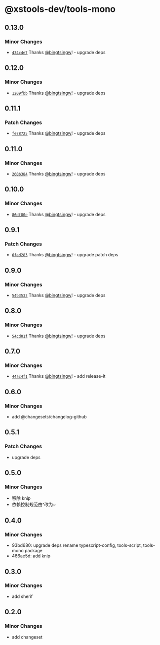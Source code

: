 # @xstools-dev/tools-mono

## 0.13.0

### Minor Changes

- [`434c4e7`](https://github.com/bingtsingw/xstools-dev/commit/434c4e7ec09197f140196ca5a3fc0af532e4a5fe) Thanks [@bingtsingw](https://github.com/bingtsingw)! - upgrade deps

## 0.12.0

### Minor Changes

- [`1209fbb`](https://github.com/bingtsingw/xstools-dev/commit/1209fbb894323d3d7e53fc792e9e2c78f1774de7) Thanks [@bingtsingw](https://github.com/bingtsingw)! - upgrade deps

## 0.11.1

### Patch Changes

- [`fe78725`](https://github.com/bingtsingw/xstools-dev/commit/fe78725b769c7c9ef3b650492d9cf9f2491874dd) Thanks [@bingtsingw](https://github.com/bingtsingw)! - upgrade deps

## 0.11.0

### Minor Changes

- [`260b384`](https://github.com/bingtsingw/xstools-dev/commit/260b3849e6abdbe0d343f8e14cf5ffa017fff466) Thanks [@bingtsingw](https://github.com/bingtsingw)! - upgrade deps

## 0.10.0

### Minor Changes

- [`86df80e`](https://github.com/bingtsingw/xstools-dev/commit/86df80e76cf2f2f21cb78e74abbec34e5ba79873) Thanks [@bingtsingw](https://github.com/bingtsingw)! - upgrade deps

## 0.9.1

### Patch Changes

- [`6fad283`](https://github.com/bingtsingw/xstools-dev/commit/6fad28336e8ca73de258b368f428ff7326866f9f) Thanks [@bingtsingw](https://github.com/bingtsingw)! - upgrade patch deps

## 0.9.0

### Minor Changes

- [`54b3533`](https://github.com/bingtsingw/xstools-dev/commit/54b3533b6f0e56a84b6b846f547d7ea93433b4f6) Thanks [@bingtsingw](https://github.com/bingtsingw)! - upgrade deps

## 0.8.0

### Minor Changes

- [`54cd01f`](https://github.com/bingtsingw/xstools-dev/commit/54cd01f2176ca6bbc7bea8226e8802faa7ca60a5) Thanks [@bingtsingw](https://github.com/bingtsingw)! - upgrade deps

## 0.7.0

### Minor Changes

- [`44ac4f1`](https://github.com/bingtsingw/xstools-dev/commit/44ac4f144321e37cba2f113b38656459c0408d58) Thanks [@bingtsingw](https://github.com/bingtsingw)! - add release-it

## 0.6.0

### Minor Changes

- add @changesets/changelog-github

## 0.5.1

### Patch Changes

- upgrade deps

## 0.5.0

### Minor Changes

- 移除 knip
- 依赖控制规范由^改为~

## 0.4.0

### Minor Changes

- 93bd680: upgrade deps rename typescript-config, tools-script, tools-mono package
- 466ae5d: add knip

## 0.3.0

### Minor Changes

- add sherif

## 0.2.0

### Minor Changes

- add changeset
